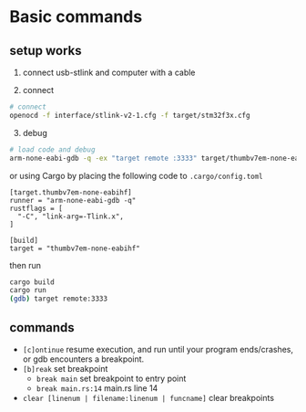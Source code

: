 # Basic commands

## setup works
1. connect usb-stlink and computer with a cable

2. connect
```bash
# connect
openocd -f interface/stlink-v2-1.cfg -f target/stm32f3x.cfg
```

3. debug
```bash
# load code and debug
arm-none-eabi-gdb -q -ex "target remote :3333" target/thumbv7em-none-eabihf/debug/led-roulette
```

or using Cargo by placing the following code to `.cargo/config.toml`
```tmol
[target.thumbv7em-none-eabihf]
runner = "arm-none-eabi-gdb -q"
rustflags = [
  "-C", "link-arg=-Tlink.x",
]

[build]
target = "thumbv7em-none-eabihf"
```
then run
```bash
cargo build
cargo run
(gdb) target remote:3333
```

## commands

 - `[c]ontinue` resume execution, and run until your program ends/crashes, or gdb encounters a breakpoint.
 - `[b]reak` set breakpoint
    - `break main` set breakpoint to entry point
    - `break main.rs:14` main.rs line 14
 - `clear [linenum | filename:linenum | funcname]` clear breakpoints